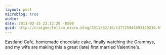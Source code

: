 ```yaml
---
layout: post
microblog: true
audio: 
date: 2011-02-15 23:12:20 -0500
guid: http://craigmcclellan.micro.blog/2011/02/16/t37725944693129216.html
---
```

Eastland Cafe, homemade chocolate cake, finally watching the Grammys, and my wife are making this a great (late) first married Valentine's.
